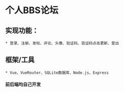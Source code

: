# 个人BBS论坛

## 实现功能：
    * 登录、注册、发帖、评论、头像、验证码、验证码点击更新、登出

## 框架/工具
    * Vue、VueRouter、SQLite数据库、Node.js、Express

#### 前后端均自己开发